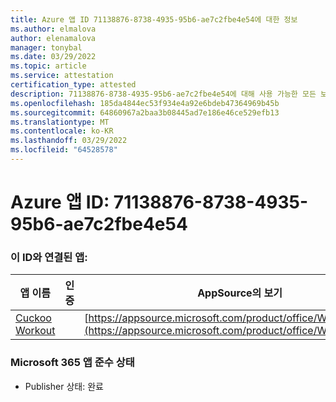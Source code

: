 ```yaml
---
title: Azure 앱 ID 71138876-8738-4935-95b6-ae7c2fbe4e54에 대한 정보
ms.author: elmalova
author: elenamalova
manager: tonybal
ms.date: 03/29/2022
ms.topic: article
ms.service: attestation
certification_type: attested
description: 71138876-8738-4935-95b6-ae7c2fbe4e54에 대해 사용 가능한 모든 보안 및 규정 준수 정보입니다.
ms.openlocfilehash: 185da4844ec53f934e4a92e6bdeb47364969b45b
ms.sourcegitcommit: 64860967a2baa3b08445ad7e186e46ce529efb13
ms.translationtype: MT
ms.contentlocale: ko-KR
ms.lasthandoff: 03/29/2022
ms.locfileid: "64528578"
---
```

# <a name="azure-app-id-71138876-8738-4935-95b6-ae7c2fbe4e54"></a>Azure 앱 ID: 71138876-8738-4935-95b6-ae7c2fbe4e54


### <a name="apps-associated-with-this-id"></a>이 ID와 연결된 앱:
| **앱 이름** | **인증** | **AppSource의 보기** |
|--------------|---------------|-----------------------|
| [Cuckoo Workout](../forward/WA200002750.md) |  | [https://appsource.microsoft.com/product/office/WA200002750](https://appsource.microsoft.com/product/office/WA200002750) |

### <a name="microsoft-365-app-compliance-status"></a>Microsoft 365 앱 준수 상태
- Publisher 상태: 완료
